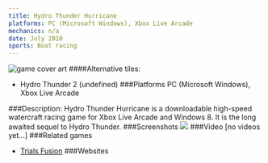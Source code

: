 ```yaml
---
title: Hydro Thunder Hurricane
platforms: PC (Microsoft Windows), Xbox Live Arcade
mechanics: n/a
date: July 2010
sports: Boat racing
---
```

![game cover art](//images.igdb.com/igdb/image/upload/t_cover_big/rmovjwfefpg9dwgmy8cn.jpg "Logo Title Text 1")
####Alternative tiles:
* Hydro Thunder 2 (undefined)
###Platforms
PC (Microsoft Windows), Xbox Live Arcade

###Description:
Hydro Thunder Hurricane is a downloadable high-speed watercraft racing game for Xbox Live Arcade and Windows 8. It is the long awaited sequel to Hydro Thunder.
###Screenshots
<a target="_blank" rel="noopener noreferrer" href="//images.igdb.com/igdb/image/upload/t_cover_big/crz2fazzh9vun4o86scy.jpg"><img src="//images.igdb.com/igdb/image/upload/t_thumb/crz2fazzh9vun4o86scy.jpg"/></a>
###Video
[no videos yet...]
###Related games
* [Trials Fusion](/games/trials-fusion-3191/)
###Websites

